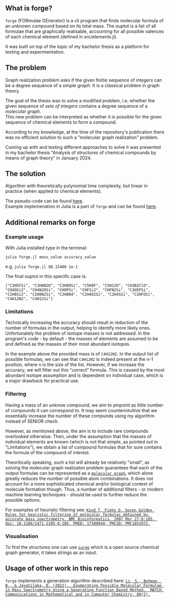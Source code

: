 ## What is forge?
`forge` (FORmulae GEnerator) is a cli program that finds molecular formula of an unknown compound based on its total mass. The ouptut is a list of all formulae that are graphically realisable, accounting for all possible valences of each chemical element (defined in src/elements.jl). 

It was built on top of the topic of my bachelor thesis as a platform for testing and experimentation.

## The problem
Graph realization problem asks if the given finitie sequence of *integers* can be a degree sequence of a *simple graph*. It is a classical problem in graph theory.

The goal of the thesis was to solve a modified problem, i.e. whether the given sequence of *sets of integers* contains a degree sequence of a *molecular graph*.  
This new problem can be interpreted as whether it is possible for the given sequence of chemical elements to form a compound.

According to my knowledge, at the time of the repository's publication there was no efficient solution to such a "molecular graph realization" problem.

Coming up with and testing different approaches to solve it was presented in my bachelor thesis "Analysis of structures of chemical compounds by means of graph theory" in January 2024.

## The solution
Algorithm with theoretically polynomial time complexity, but linear in practice (when applied to chemical elements).

The pseudo-code can be found [here](https://github.com/dgsob/forge/blob/main/mgrc.pdf).  
Example implemenation in Julia is a part of `forge` and can be found [here](https://github.com/dgsob/forge/blob/main/src/generation/filtering/mgraph.jl).

## Additional remarks on forge

### Example usage
With Julia installed type in the terminal:

`julia forge.jl mass_value accuracy_value`

e.g. `julia forge.jl 88.15400 1e-1`

The final ouptut in this speciifc case is: 

`["C3H5FSi", "C3H8N2O", "C3H8OSi", "C5H9F", "C5H12O", "CH3B2ClO", "CH4OSi2", "CH4N2OSi", "CHOPSi", "CHFSi2", "CHFN2Si", "C2H5PSi", "C2H8Si2", "C2H8N2Si", "C2H8N4", "C2H4O2Si", "C2H4SSi", "C2HFOSi", "C4H12N2", "C4H12Si"]`


### Limitations
Technically increasing the accuracy should result in reduction of the number of formulas in the output, helping to identify more likely ones. Unfortunately the problem of isotope masses is not addressed. In the program's code - by default - the masses of elements are assumed to be and defined as the masses of their most abundant isotopes. 

In the example above the provided mass is of `C4H12N2`. In the output list of possible formulas, we can see that `C4H12N2` is indeed present at the n-1 position, where n is the size of the list. However, if we increase the accuracy, we will filter out this "correct" formula. This is caused by the most abundant isotope assumption and is dependent on individual case, which is a major drawback for practical use.

### Filtering
Having a mass of an unknow compound, we aim to pinpoint as little number of compounds it can correspond to. It may seem counterintuitive that we essentially increase the number of these compunds using my algorithm instead of SENIOR check. 

However, as mentioned above, the aim is to include rare compounds overlooked otherwise. Then, under the assumption that the masses of individual elements are known (which is not that simple, as pointed out in "Limitations"), we obtain a list of compound formulas that for sure contains the formula of the compound of interest. 

Theoritically speaking, such a list will already be relatively "small", as solving the molecular graph realizaton problem guarantees that each of the output formulas can be represented as a [`molecular graph`](https://en.wikipedia.org/wiki/Molecular_graph), which alone greatly reduces the number of possible atom combinations. It does not account for a more sophisticated chemical and/or biological context of molecule formation though. Thus, a number of additional filters - or modern machine learning techniques - should be used to further reduce the possible options. 

For examples of heuristic filtering see: 
[`Kind T, Fiehn O. Seven Golden Rules for heuristic filtering of molecular formulas obtained by accurate mass spectrometry. BMC Bioinformatics. 2007 Mar 27;8:105. doi: 10.1186/1471-2105-8-105. PMID: 17389044; PMCID: PMC1851972.`](https://pubmed.ncbi.nlm.nih.gov/17389044/)

### Visualisation
To find the structures one can use [`surge`](https://github.com/StructureGenerator/surge) which is a open source chemical graph generator, it takes strings as an input.

## Usage of other work in this repo
`forge` implements a generation algorithm described here:
[`Li, S., Bohman, B., & Jayatilaka, D. (2022). 
Enumerating Possible Molecular Formulae in Mass Spectrometry Using a Generating Function Based Method. 
MATCH Communications in Mathematical and in Computer Chemistry, 88(2).`](https://match.pmf.kg.ac.rs/electronic_versions/Match88/n2/match88n2_321-350.pdf)
